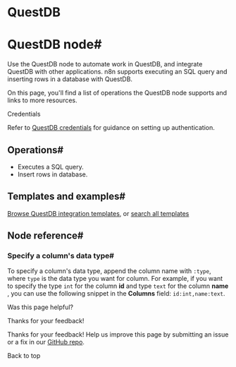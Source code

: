 # QuestDB

[ ](https://github.com/n8n-io/n8n-docs/edit/main/docs/integrations/builtin/app-nodes/n8n-nodes-base.questdb.md "Edit this page")

# QuestDB node#

Use the QuestDB node to automate work in QuestDB, and integrate QuestDB with other applications. n8n supports executing an SQL query and inserting rows in a database with QuestDB.

On this page, you'll find a list of operations the QuestDB node supports and links to more resources.

Credentials

Refer to [QuestDB credentials](../../credentials/questdb/) for guidance on setting up authentication. 

## Operations#

  * Executes a SQL query.
  * Insert rows in database.



## Templates and examples#

[Browse QuestDB integration templates](https://n8n.io/integrations/questdb/), or [search all templates](https://n8n.io/workflows/)

## Node reference#

### Specify a column's data type#

To specify a column's data type, append the column name with `:type`, where `type` is the data type you want for column. For example, if you want to specify the type `int` for the column **id** and type `text` for the column **name** , you can use the following snippet in the **Columns** field: `id:int,name:text`.

Was this page helpful? 

Thanks for your feedback! 

Thanks for your feedback! Help us improve this page by submitting an issue or a fix in our [GitHub repo](https://github.com/n8n-io/n8n-docs). 

Back to top 

